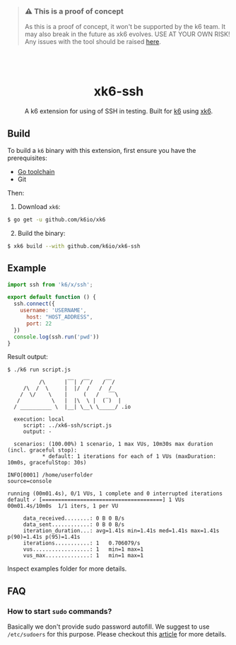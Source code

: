 > ### ⚠️ This is a proof of concept
>
> As this is a proof of concept,  it won't be supported by the k6 team.
> It may also break in the future as xk6 evolves. USE AT YOUR OWN RISK!
> Any issues with the tool should be raised [here](https://github.com/k6io/xk6-ssh/issues).

</br>
</br>

<div align="center">

# xk6-ssh
A k6 extension for using of SSH in testing. Built for [k6](https://github.com/loadimpact/k6) using [xk6](https://github.com/k6io/xk6).

</div>

## Build

To build a `k6` binary with this extension, first ensure you have the prerequisites:

- [Go toolchain](https://go101.org/article/go-toolchain.html)
- Git

Then:

1. Download `xk6`:
  ```bash
  $ go get -u github.com/k6io/xk6
  ```

2. Build the binary:
  ```bash
  $ xk6 build --with github.com/k6io/xk6-ssh
  ```

## Example

```javascript
import ssh from 'k6/x/ssh';

export default function () {
  ssh.connect({
    username: 'USERNAME',
	  host: "HOST_ADDRESS",
	  port: 22
  })
  console.log(ssh.run('pwd'))
}
```

Result output:

```plain
$ ./k6 run script.js

          /\      |‾‾| /‾‾/   /‾‾/   
     /\  /  \     |  |/  /   /  /    
    /  \/    \    |     (   /   ‾‾\  
   /          \   |  |\  \ |  (‾)  | 
  / __________ \  |__| \__\ \_____/ .io

  execution: local
     script: ../xk6-ssh/script.js
     output: -

  scenarios: (100.00%) 1 scenario, 1 max VUs, 10m30s max duration (incl. graceful stop):
           * default: 1 iterations for each of 1 VUs (maxDuration: 10m0s, gracefulStop: 30s)

INFO[0001] /home/userfolder                                 source=console

running (00m01.4s), 0/1 VUs, 1 complete and 0 interrupted iterations
default ✓ [======================================] 1 VUs  00m01.4s/10m0s  1/1 iters, 1 per VU

     data_received........: 0 B 0 B/s
     data_sent............: 0 B 0 B/s
     iteration_duration...: avg=1.41s min=1.41s med=1.41s max=1.41s p(90)=1.41s p(95)=1.41s
     iterations...........: 1   0.706079/s
     vus..................: 1   min=1 max=1
     vus_max..............: 1   min=1 max=1

```

Inspect examples folder for more details.


## FAQ

### How to start `sudo` commands?

Basically we don't provide sudo password autofill. We suggest to use `/etc/sudoers` for this purpose. Please checkout this [article](https://www.cyberciti.biz/faq/linux-unix-running-sudo-command-without-a-password/) for more details.
